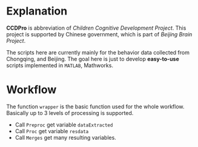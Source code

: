 # Explanation

**CCDPro** is abbreviation of _Children Cognitive Development Project_. This project
is supported by Chinese government, which is part of _Beijing Brain Project_.

The scripts here are currently mainly for the behavior data collected from
Chongqing, and Beijing. The goal here is just to develop **easy-to-use** scripts
implemented in `MATLAB`, Mathworks.

# Workflow

The function `wrapper` is the basic function used for the whole workflow. Basically
up to 3 levels of processing is supported.

* Call `Preproc` get variable `dataExtracted`
* Call `Proc` get variable `resdata`
* Call `Merges` get many resulting variables.
